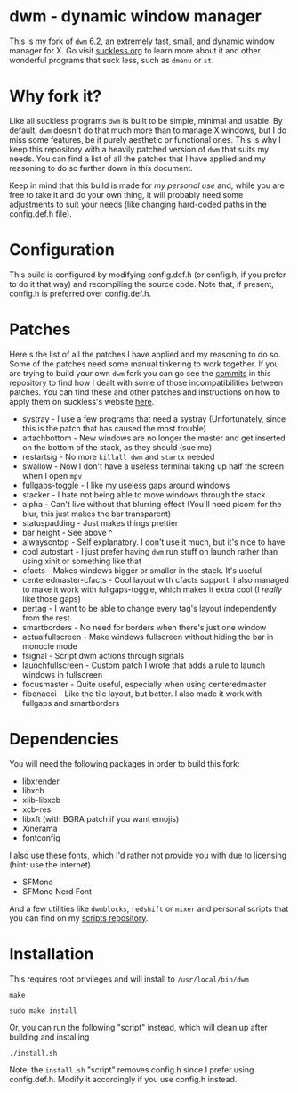 # dwm - dynamic window manager
This is my fork of `dwm` 6.2, an extremely fast, small, and dynamic window manager for X. Go visit [suckless.org](https://suckless.org) to learn more about it and other wonderful programs that suck less, such as `dmenu` or `st`.

# Why fork it?
Like all suckless programs `dwm` is built to be simple, minimal and usable. By default, `dwm` doesn't do that much more than to manage X windows, but I do miss some features, be it purely aesthetic or functional ones. This is why I keep this repository with a heavily patched version of `dwm` that suits my needs. You can find a list of all the patches that I have applied and my reasoning to do so further down in this document.

Keep in mind that this build is made for *my personal use* and, while you are free to take it and do your own thing, it will probably need some adjustments to suit your needs (like changing hard-coded paths in the config.def.h file).

# Configuration
This build is configured by modifying config.def.h (or config.h, if you prefer to do it that way) and recompiling the source code. Note that, if present, config.h is preferred over config.def.h.

# Patches
Here's the list of all the patches I have applied and my reasoning to do so.
Some of the patches need some manual tinkering to work together. If you are trying to build your own `dwm` fork you can go see the [commits](https://gitlab.com/Nero20/dwm/-/commits/master) in this repository to find how I dealt with some of those incompatibilities between patches.
You can find these and other patches and instructions on how to apply them on suckless's website [here](https://dwm.suckless.org/patches/).

+ systray               - I use a few programs that need a systray (Unfortunately, since this is the patch that has caused the most trouble)
+ attachbottom          - New windows are no longer the master and get inserted on the bottom of the stack, as they should (sue me)
+ restartsig            - No more `killall dwm` and `startx` needed
+ swallow               - Now I don't have a useless terminal taking up half the screen when I open `mpv`
+ fullgaps-toggle       - I like my useless gaps around windows
+ stacker               - I hate not being able to move windows through the stack
+ alpha                 - Can't live without that blurring effect (You'll need picom for the blur, this just makes the bar transparent)
+ statuspadding         - Just makes things prettier
+ bar height            - See above ^
+ alwaysontop           - Self explanatory. I don't use it much, but it's nice to have
+ cool autostart        - I just prefer having `dwm` run stuff on launch rather than using xinit or something like that
+ cfacts                - Makes windows bigger or smaller in the stack. It's useful
+ centeredmaster-cfacts - Cool layout with cfacts support. I also managed to make it work with fullgaps-toggle, which makes it extra cool (I *really* like those gaps)
+ pertag                - I want to be able to change every tag's layout independently from the rest
+ smartborders          - No need for borders when there's just one window
+ actualfullscreen      - Make windows fullscreen without hiding the bar in monocle mode
+ fsignal               - Script dwm actions through signals
+ launchfullscreen      - Custom patch I wrote that adds a rule to launch windows in fullscreen
+ focusmaster           - Quite useful, especially when using centeredmaster
+ fibonacci             - Like the tile layout, but better. I also made it work with fullgaps and smartborders

# Dependencies
You will need the following packages in order to build this fork:

+ libxrender
+ libxcb
+ xlib-libxcb
+ xcb-res
+ libxft (with BGRA patch if you want emojis)
+ Xinerama
+ fontconfig

I also use these fonts, which I'd rather not provide you with due to licensing (hint: use the internet)

+ SFMono
+ SFMono Nerd Font

And a few utilities like `dwmblocks`, `redshift` or `mixer` and personal scripts that you can find on my [scripts repository](https://gitlab.com/Nero20/scripts).

# Installation
This requires root privileges and will install to `/usr/local/bin/dwm`

`make`

`sudo make install`

Or, you can run the following "script" instead, which will clean up after building and installing

`./install.sh`

Note: the `install.sh` "script" removes config.h since I prefer using config.def.h. Modify it accordingly if you use config.h instead.

